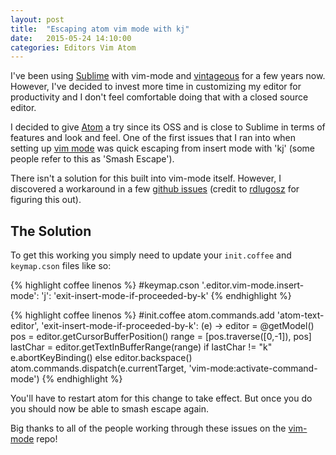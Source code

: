 ```yaml
---
layout: post
title:  "Escaping atom vim mode with kj"
date:   2015-05-24 14:10:00
categories: Editors Vim Atom
---
```


I've been using [Sublime](http://www.sublimetext.com/) with vim-mode and [vintageous](https://github.com/guillermooo/Vintageous) for a few years now.
However, I've decided to invest more time in customizing my editor for productivity and I don't feel comfortable doing that with a closed source editor.

I decided to give [Atom](https://atom.io/) a try since its OSS and is close to Sublime in terms of features and look and feel.  One of the first issues that I ran into when setting up [vim mode](https://github.com/atom/vim-mode) was quick escaping from insert mode with 'kj' (some people refer to this as 'Smash Escape').

There isn't a solution for this built into vim-mode itself.  However, I discovered a workaround in a few [github issues](https://github.com/atom/vim-mode/issues/334) (credit to [rdlugosz](https://github.com/rdlugosz) for figuring this out).

## The Solution

To get this working you simply need to update your `init.coffee`
and `keymap.cson` files like so:

{% highlight coffee linenos %}
#keymap.cson
'.editor.vim-mode.insert-mode':
  'j': 'exit-insert-mode-if-proceeded-by-k'
{% endhighlight %}

{% highlight coffee linenos %}
#init.coffee
atom.commands.add 'atom-text-editor', 'exit-insert-mode-if-proceeded-by-k': (e) ->
  editor = @getModel()
  pos = editor.getCursorBufferPosition()
  range = [pos.traverse([0,-1]), pos]
  lastChar = editor.getTextInBufferRange(range)
  if lastChar != "k"
    e.abortKeyBinding()
  else
    editor.backspace()
    atom.commands.dispatch(e.currentTarget, 'vim-mode:activate-command-mode')
{% endhighlight %}

You'll have to restart atom for this change to take effect.  But once you do you should now be able to smash escape again.

Big thanks to all of the people working through these issues on
the [vim-mode](https://github.com/atom/vim-mode) repo!
